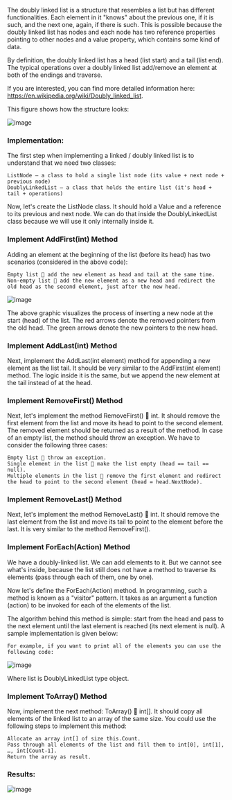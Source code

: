 The doubly linked list is a structure that resembles a list but has different functionalities. Each element in it "knows" about the previous one, if it is such, and the next one, again, if there is such. This is possible because the doubly linked list has nodes and each node has two reference properties pointing to other nodes and a value property, which contains some kind of data.

By definition, the doubly linked list has a head (list start) and a tail (list end). The typical operations over a doubly linked list add/remove an element at both of the endings and traverse.

If you are interested, you can find more detailed information here: https://en.wikipedia.org/wiki/Doubly_linked_list.

This figure shows how the structure looks:

![image](https://user-images.githubusercontent.com/45227327/216958397-4e404b68-65e5-4155-b47c-869c3c166031.png)

### Implementation:

The first step when implementing a linked / doubly linked list is to understand that we need two classes:

	ListNode – a class to hold a single list node (its value + next node + previous node)
	DoublyLinkedList – a class that holds the entire list (it's head + tail + operations)

Now, let's create the ListNode class. It should hold a Value and a reference to its previous and next node. We can do that inside the DoublyLinkedList class because we will use it only internally inside it. 

### Implement AddFirst(int) Method

Adding an element at the beginning of the list (before its head) has two scenarios (considered in the above code):

	Empty list  add the new element as head and tail at the same time.
	Non-empty list  add the new element as a new head and redirect the old head as the second element, just after the new head.

![image](https://user-images.githubusercontent.com/45227327/216958791-25a30c59-c0b1-46a2-bba7-3c8b6989e1e1.png)

 
The above graphic visualizes the process of inserting a new node at the start (head) of the list. The red arrows denote the removed pointers from the old head. The green arrows denote the new pointers to the new head.

### Implement AddLast(int) Method

Next, implement the AddLast(int element) method for appending a new element as the list tail. It should be very similar to the AddFirst(int element) method. The logic inside it is the same, but we append the new element at the tail instead of at the head. 

### Implement RemoveFirst() Method

Next, let's implement the method RemoveFirst()  int. It should remove the first element from the list and move its head to point to the second element. The removed element should be returned as a result of the method. In case of an empty list, the method should throw an exception. We have to consider the following three cases:

	Empty list  throw an exception.
	Single element in the list  make the list empty (head == tail == null).
	Multiple elements in the list  remove the first element and redirect the head to point to the second element (head = head.NextNode).

### Implement RemoveLast() Method

Next, let's implement the method RemoveLast()  int. It should remove the last element from the list and move its tail to point to the element before the last. It is very similar to the method RemoveFirst(). 

### Implement ForEach(Action) Method

We have a doubly-linked list. We can add elements to it. But we cannot see what's inside, because the list still does not have a method to traverse its elements (pass through each of them, one by one).

Now let's define the ForEach(Action<int>) method. In programming, such a method is known as a "visitor" pattern. It takes as an argument a function (action) to be invoked for each of the elements of the list.

The algorithm behind this method is simple: start from the head and pass to the next element until the last element is reached (its next element is null). A sample implementation is given below:
	
	For example, if you want to print all of the elements you can use the following code:
	
![image](https://user-images.githubusercontent.com/45227327/216959261-a9cf4d68-b93f-496c-8445-957faf56c2a9.png)

 
Where list is DoublyLinkedList type object.

### Implement ToArray() Method
	
Now, implement the next method: ToArray()  int[]. It should copy all elements of the linked list to an array of the same size. You could use the following steps to implement this method:
	
	Allocate an array int[] of size this.Count.
	Pass through all elements of the list and fill them to int[0], int[1], …, int[Count-1].
	Return the array as result.

### Results: 
	
![image](https://user-images.githubusercontent.com/45227327/216959919-ceb04382-bcfc-40e2-92c8-e208494d4ee9.png)
